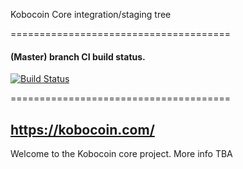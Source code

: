 Kobocoin Core integration/staging tree

======================================


#### (Master) branch CI build status.

[![Build Status](https://travis-ci.org/mammix2/Kobocoin.svg?branch=master)](https://travis-ci.org/mammix2/Kobocoin)

======================================

## https://kobocoin.com/

Welcome to the Kobocoin core project.
More info TBA